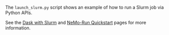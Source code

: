 The `launch_slurm.py` script shows an example of how to run a Slurm job via Python APIs.

See the [Dask with Slurm](https://docs.nvidia.com/nemo-framework/user-guide/latest/datacuration/cpuvsgpu.html?highlight=slurm#dask-with-slurm) and [NeMo-Run Quickstart](https://docs.nvidia.com/nemo-framework/user-guide/latest/nemo-2.0/quickstart.html?highlight=slurm#execute-on-a-slurm-cluster) pages for more information.
